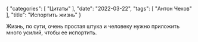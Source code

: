 {
   "categories": [
      "Цитаты"
   ],
   "date": "2022-03-22",
   "tags": [
      "Антон Чехов"
   ],
   "title": "Испортить жизнь"
}

Жизнь, по сути, очень простая штука и человеку нужно приложить много усилий, чтобы ее испортить.
